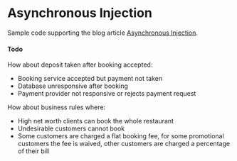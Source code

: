 # Asynchronous Injection

Sample code supporting the blog article [Asynchronous Injection](http://blog.ploeh.dk/2019/02/11/asynchronous-injection).

#### Todo

How about deposit taken after booking accepted:
* Booking service accepted but payment not taken
* Database unresponsive after booking
* Payment provider not responsive or rejects payment request

How about business rules where:
* High net worth clients can book the whole restaurant
* Undesirable customers cannot book
* Some customers are charged a flat booking fee, for some promotional customers the fee is waived, other customers are charged a percentage of their bill